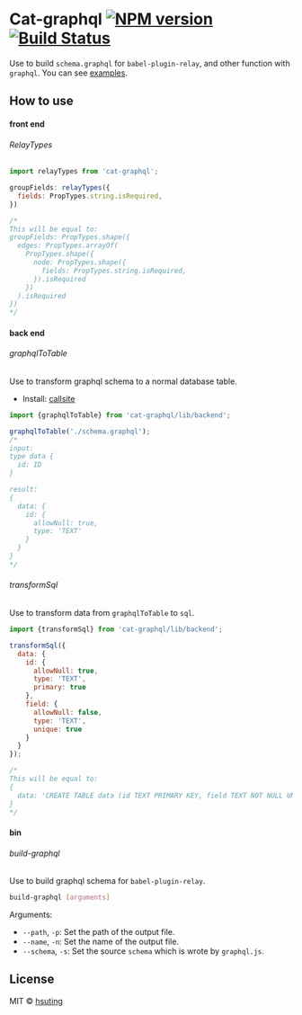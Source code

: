 # Cat-graphql [![NPM version][npm-image]][npm-url] [![Build Status][travis-image]][travis-url]
Use to build `schema.graphql` for `babel-plugin-relay`, and other function with `graphql`.
You can see [examples](./src/__tests__/).

## How to use
#### front end
###### RelayTypes
```js
import relayTypes from 'cat-graphql';

groupFields: relayTypes({
  fields: PropTypes.string.isRequired,
})

/*
This will be equal to:
groupFields: PropTypes.shape({
  edges: PropTypes.arrayOf(
    PropTypes.shape({
      node: PropTypes.shape({
        fields: PropTypes.string.isRequired,
      }).isRequired
    })  
  ).isRequired
})
*/
```

#### back end
###### graphqlToTable
Use to transform graphql schema to a normal database table.
- Install: [callsite](https://www.npmjs.com/package/callsite)
```js
import {graphqlToTable} from 'cat-graphql/lib/backend';

graphqlToTable('./schema.graphql');
/*
input:
type data {
  id: ID
}

result:
{
  data: {
    id: {
      allowNull: true,
      type: 'TEXT'
    }   
  }
}
*/
```

###### transformSql
Use to transform data from `graphqlToTable` to `sql`.

```js
import {transformSql} from 'cat-graphql/lib/backend';

transformSql({
  data: {
    id: {
      allowNull: true,
      type: 'TEXT',
      primary: true
    },  
    field: {
      allowNull: false,
      type: 'TEXT',
      unique: true
    }   
  }
});

/*
This will be equal to:
{
  data: 'CREATE TABLE data (id TEXT PRIMARY KEY, field TEXT NOT NULL UNIQUE)'
}
*/
```

#### bin
###### build-graphql
Use to build graphql schema for `babel-plugin-relay`.
```sh
build-graphql [arguments]
```
Arguments:
- `--path`, `-p`: Set the path of the output file.
- `--name`, `-n`: Set the name of the output file.
- `--schema`, `-s`: Set the source `schema` which is wrote by `graphql.js`.

## License
MIT © [hsuting](http://hsuting.com)

[npm-image]: https://badge.fury.io/js/cat-graphql.svg
[npm-url]: https://www.npmjs.com/package/cat-graphql
[travis-image]: https://travis-ci.org/HsuTing/cat-graphql.svg?branch=master
[travis-url]: https://travis-ci.org/HsuTing/cat-graphql
